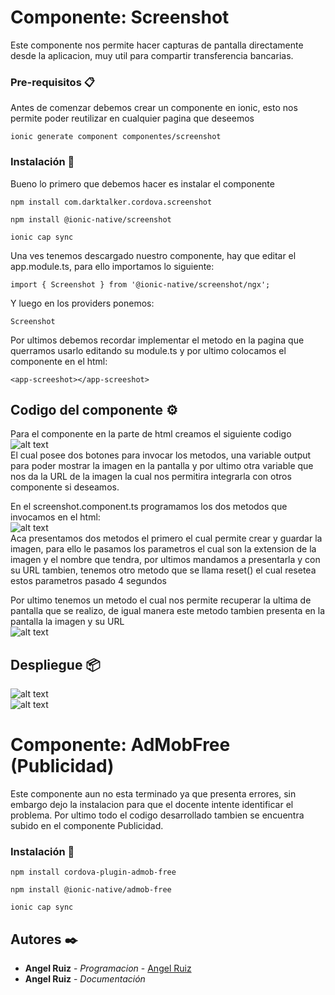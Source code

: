 # Componente: Screenshot

Este componente nos permite hacer capturas de pantalla directamente desde la aplicacion, muy util para compartir transferencia bancarias. 

### Pre-requisitos 📋

Antes de comenzar debemos crear un componente en ionic, esto nos permite poder reutilizar en cualquier pagina que deseemos 

```
ionic generate component componentes/screenshot
```

### Instalación 🔧

Bueno lo primero que debemos hacer es instalar el componente  

```
npm install com.darktalker.cordova.screenshot
```

```
npm install @ionic-native/screenshot
```

```
ionic cap sync
```

Una ves tenemos descargado nuestro componente, hay que editar el app.module.ts, para ello importamos lo siguiente:

```
import { Screenshot } from '@ionic-native/screenshot/ngx';
```
Y luego en los providers ponemos:

```
Screenshot
```

Por ultimos debemos recordar implementar el metodo en la pagina que querramos usarlo editando su module.ts y por ultimo colocamos el componente en el html:

```
<app-screeshot></app-screeshot>
```


## Codigo del componente ⚙️

Para el componente en la parte de html creamos el siguiente codigo  <br> 
![alt text](https://fotos.subefotos.com/e4d700fd79744e2ddf25a1af4224a6e6o.png) <br> 
El cual posee dos botones para invocar los metodos, una variable output para poder mostrar la imagen en la pantalla y por ultimo otra variable que nos da la URL de la imagen la cual nos permitira integrarla con otros componente si deseamos. <br> 

En el screenshot.component.ts programamos los dos metodos que invocamos en el html: <br> 
![alt text](https://fotos.subefotos.com/b7c841ac5d652f290d33526ea8a1bb5eo.png) <br> 
Aca presentamos dos metodos el primero el cual permite crear y guardar la imagen, para ello le pasamos los parametros el cual son la extension de la imagen y el nombre que tendra, por ultimos mandamos a presentarla y con su URL tambien, tenemos otro metodo que se llama reset() el cual resetea estos parametros pasado 4 segundos <br> 

Por ultimo tenemos un metodo el cual nos permite recuperar la ultima de pantalla que se realizo, de igual manera este metodo tambien presenta en la pantalla la imagen y su URL <br> 
![alt text](https://fotos.subefotos.com/564be82cd6283845ebec7eadeabea7f6o.png) <br> 


## Despliegue 📦
![alt text](https://fotos.subefotos.com/b79ae4749cb4c147ca375bb655c6ac2fo.png) <br> 
![alt text](https://fotos.subefotos.com/a70ba5a5e091a495eeefb19d77b60ecao.png) <br> 

# Componente: AdMobFree (Publicidad)

Este componente aun no esta terminado ya que presenta errores, sin embargo dejo la instalacion para que el docente intente identificar el problema. Por ultimo todo el codigo desarrollado tambien se encuentra subido en el componente Publicidad.

### Instalación 🔧

```
npm install cordova-plugin-admob-free
```

```
npm install @ionic-native/admob-free
```

```
ionic cap sync
```


## Autores ✒️


* **Angel Ruiz** - *Programacion* - [Angel Ruiz](https://github.com/facquer)
* **Angel Ruiz** - *Documentación*

